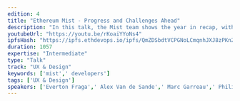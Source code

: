 ```yaml
---
edition: 4
title: "Ethereum Mist - Progress and Challenges Ahead"
description: "In this talk, the Mist team shows the year in recap, with milestones and interesting challenges ahead."
youtubeUrl: "https://youtu.be/rKoaiYYoNs4"
ipfsHash: "https://ipfs.ethdevops.io/ipfs/QmZDSbdtVCPGNoLCmqnhJXJ8zPKn2X5DrsKSviop51kPTW?filename=Ethereum_Mist_-_Progress_and_Challenges_Ahead_Devcon4-rKoaiYYoNs4.mp4"
duration: 1057
expertise: "Intermediate"
type: "Talk"
track: "UX & Design"
keywords: ['mist',' developers']
tags: ['UX & Design']
speakers: ['Everton Fraga',' Alex Van de Sande',' Marc Garreau',' Philipp Langhans',' Ryan Ghods']
---
```

